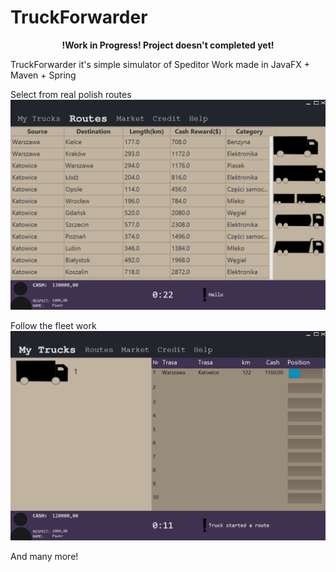 # TruckForwarder 
<p align="center"><b>!Work in Progress! Project doesn't completed yet!</b></p>

TruckForwarder it's simple simulator of Speditor Work made in JavaFX + Maven + Spring

Select from real polish routes
![My image](src/main/resources/view/image2.png)

Follow the fleet work
![My image](src/main/resources/view/image3.png)


And many more!
